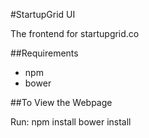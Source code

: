 #StartupGrid UI

The frontend for startupgrid.co

##Requirements
* npm
* bower


##To View the Webpage

Run:
  npm install
  bower install




